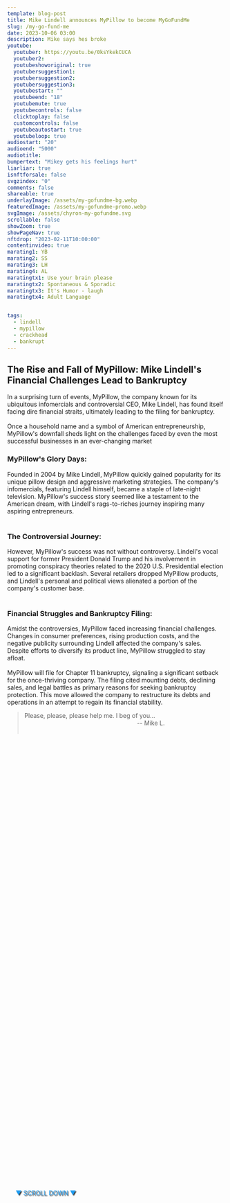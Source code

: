 ```yaml
---
template: blog-post
title: Mike Lindell announces MyPillow to become MyGoFundMe
slug: /my-go-fund-me
date: 2023-10-06 03:00
description: Mike says hes broke
youtube:
  youtuber: https://youtu.be/0ksYkekCUCA
  youtuber2: 
  youtubeshoworiginal: true
  youtubersuggestion1:
  youtubersuggestion2:
  youtubersuggestion3:
  youtubestart: ""
  youtubeend: "18"
  youtubemute: true
  youtubecontrols: false
  clicktoplay: false
  customcontrols: false
  youtubeautostart: true
  youtubeloop: true
audiostart: "20"
audioend: "5000"
audiotitle: 
bumpertext: "Mikey gets his feelings hurt"
liarliar: true
isnftforsale: false
svgzindex: "0"
comments: false 
shareable: true
underlayImage: /assets/my-gofundme-bg.webp
featuredImage: /assets/my-gofundme-promo.webp
svgImage: /assets/chyron-my-gofundme.svg
scrollable: false
showZoom: true
showPageNav: true
nftdrop: "2023-02-11T10:00:00"
contentinvideo: true
marating1: YB
marating2: SS
marating3: LH
marating4: AL
maratingtx1: Use your brain please
maratingtx2: Spontaneous & Sporadic
maratingtx3: It's Humor - laugh
maratingtx4: Adult Language


tags:
  - lindell
  - mypillow
  - crackhead
  - bankrupt
---
```


<div style="position:absolute; top:70vh; text-shadow:2px 2px 2px #333; color:#1D9BF0 !important; padding-left:2vw; animation:fadeout 4s forwards; animation-delay:4s;">
▼ SCROLL DOWN ▼
</div>

<div class="contentinside" style="position:relative; z-index:0; min-width:50%; height:auto;  padding:0; left:0; border:0px solid yellow; text-align:center;">

<!-- <marquee
  direction="left"
  width=""
  height="200"
  behavior=""
  scrolldelay=""
  scrollamount=""
  loop="-1"
  style="position:absolute; z-index:1; min-width:50%; height:auto;  padding:0; top:82%; left:0; border:0px solid yellow; text-align:center; color:#000;">
  "I'm starting to think Trump stiffed me and I don't know what to do" He still owes me over seven thousand dollars for pillows, as he claims he was told by Trump to "order lots and lots of pillows as Mar-A-Lago patrons would love them".
  </marquee> -->

<object class="" style="height:auto; border:0px solid red;" class="" id="svg1" data="https://memegenes.com/assets/MyPillowGuy-4.svg" type="image/svg+xml" alt="animated content" title="animated content" ></object>
</div>




<div class="contentbody" style="position:relative; top:; z-index:; border:px solid blue; height:100%; margin-top:1%; text-align:left">


## The Rise and Fall of MyPillow: Mike Lindell's Financial Challenges Lead to Bankruptcy



In a surprising turn of events, MyPillow, the company known for its ubiquitous infomercials and controversial CEO, Mike Lindell, has found itself facing dire financial straits, ultimately leading to the filing for bankruptcy.
<br /><br />
Once a household name and a symbol of American entrepreneurship, MyPillow's downfall sheds light on the challenges faced by even the most successful businesses in an ever-changing market

### MyPillow's Glory Days:

Founded in 2004 by Mike Lindell, MyPillow quickly gained popularity for its unique pillow design and aggressive marketing strategies. The company's infomercials, featuring Lindell himself, became a staple of late-night television. MyPillow's success story seemed like a testament to the American dream, with Lindell's rags-to-riches journey inspiring many aspiring entrepreneurs.
<br /><br />

### The Controversial Journey:

However, MyPillow's success was not without controversy. Lindell's vocal support for former President Donald Trump and his involvement in promoting conspiracy theories related to the 2020 U.S. Presidential election led to a significant backlash. Several retailers dropped MyPillow products, and Lindell's personal and political views alienated a portion of the company's customer base.
<br /><br />

### Financial Struggles and Bankruptcy Filing:

Amidst the controversies, MyPillow faced increasing financial challenges. Changes in consumer preferences, rising production costs, and the negative publicity surrounding Lindell affected the company's sales. Despite efforts to diversify its product line, MyPillow struggled to stay afloat.
<br /><br />
MyPillow will file for Chapter 11 bankruptcy, signaling a significant setback for the once-thriving company. The filing cited mounting debts, declining sales, and legal battles as primary reasons for seeking bankruptcy protection. This move allowed the company to restructure its debts and operations in an attempt to regain its financial stability.






<blockquote>Please, please, please help me. I beg of you... 

<br />
<div style="text-align:right; padding-right:30%;">-- Mike L.</div>
<br />
</blockquote>





</div>
